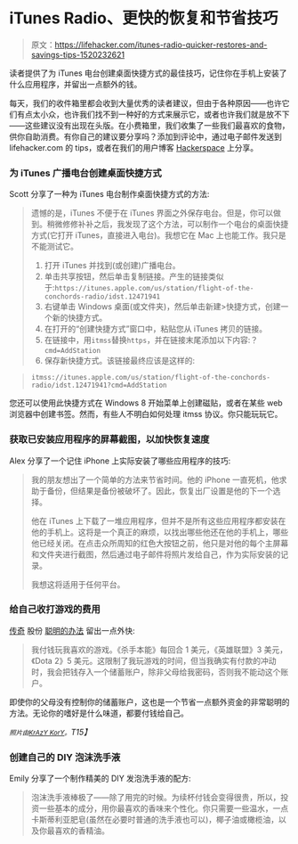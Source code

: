 # iTunes Radio、更快的恢复和节省技巧

> 原文：<https://lifehacker.com/itunes-radio-quicker-restores-and-savings-tips-1520232621>

读者提供了为 iTunes 电台创建桌面快捷方式的最佳技巧，记住你在手机上安装了什么应用程序，并留出一点额外的钱。



每天，我们的收件箱里都会收到大量优秀的读者建议，但由于各种原因——也许它们有点太小众，也许我们找不到一种好的方式来展示它，或者也许我们就是放不下——这些建议没有出现在头版。在小费箱里，我们收集了一些我们最喜欢的食物，供你自助消费。有你自己的建议要分享吗？添加到评论中，通过电子邮件发送到 lifehacker.com 的 tips，或者在我们的用户博客 [Hackerspace](http://hackerspace.lifehacker.com) 上分享。

### 为 iTunes 广播电台创建桌面快捷方式

Scott 分享了一种为 iTunes 电台制作桌面快捷方式的方法:

> 遗憾的是，iTunes 不便于在 iTunes 界面之外保存电台。但是，你可以做到。稍微修修补补之后，我发现了这个方法，可以制作一个电台的桌面快捷方式(它打开 iTunes，直接进入电台)。我想它在 Mac 上也能工作。我只是不能测试它。
> 
> 1.  打开 iTunes 并找到(或创建)广播电台。
> 2.  单击共享按钮，然后单击复制链接。产生的链接类似于:`https://itunes.apple.com/us/station/flight-of-the-conchords-radio/idst.12471941`
> 3.  右键单击 Windows 桌面(或文件夹)，然后单击新建>快捷方式，创建一个新的快捷方式。
> 4.  在打开的“创建快捷方式”窗口中，粘贴您从 iTunes 拷贝的链接。
> 5.  在链接中，用`itmss`替换`https`，并在链接末尾添加以下内容:？`cmd=AddStation`
> 6.  保存新快捷方式。该链接最终应该是这样的:

> `itmss://itunes.apple.com/us/station/flight-of-the-conchords-radio/idst.12471941?cmd=AddStation`

您还可以使用此快捷方式在 Windows 8 开始菜单上创建磁贴，或者在某些 web 浏览器中创建书签。然而，有些人不明白如何处理 itmss 协议。你只能玩玩它。

### 获取已安装应用程序的屏幕截图，以加快恢复速度

Alex 分享了一个记住 iPhone 上实际安装了哪些应用程序的技巧:

> 我的朋友想出了一个简单的方法来节省时间。他的 iPhone 一直死机，他求助于备份，但结果是备份被破坏了。因此，恢复出厂设置是他的下一个选择。
> 
> 他在 iTunes 上下载了一堆应用程序，但并不是所有这些应用程序都安装在他的手机上。这将是一个真正的麻烦，以找出哪些他还在他的手机上，哪些他已经关闭。在点击众所周知的红色大按钮之前，他只是对他的每个主屏幕和文件夹进行截图，然后通过电子邮件将照片发给自己，作为实际安装的记录。
> 
> 我想这将适用于任何平台。

### 给自己收打游戏的费用

[传奇](http://legendassassin.kinja.com/) 股份 [聪明的办法](https://lifehacker.com/1518770065) 留出一点外快:

> 我付钱玩我喜欢的游戏。《杀手本能》每回合 1 美元，《英雄联盟》3 美元，《Dota 2》5 美元。这限制了我玩游戏的时间，但当我确实有付款的冲动时，我会把钱存入一个储蓄账户，除非父母给我密码，否则我不能动这个账户。

即使你的父母没有控制你的储蓄账户，这也是一个节省一点额外资金的非常聪明的方法。无论你的嗜好是什么味道，都要付钱给自己。

*<small>照片由</small>*[*<small>KrAzY KorY</small>*](https://secure.flickr.com/photos/krazykory/350099828/sizes/z/in/photostream/)*<small>。</small>T15】*

### 创建自己的 DIY 泡沫洗手液

Emily 分享了一个制作精美的 DIY 发泡洗手液的配方:

> 泡沫洗手液棒极了——除了用完的时候。为续杯付钱会变得很贵，所以，投资一些基本的成分，用你最喜欢的香味来个性化。你只需要一些温水，一点卡斯蒂利亚肥皂(虽然在必要时普通的洗手液也可以)，椰子油或橄榄油，以及你最喜欢的香精油。